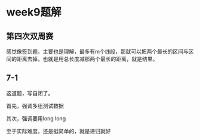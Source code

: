 # week9题解

## 第四次双周赛

感觉像签到题，主要也是理解，最多有m个线段，那就可以把两个最长的区间与区间的距离去掉，也就是用总长度减那两个最长的距离，就是结果。

## 7-1

这道题，写自闭了。

首先，强调多组测试数据

其次，强调要用long long

至于实际难度，还是挺简单的，就是递归就好